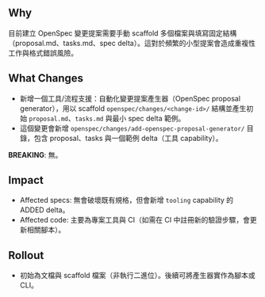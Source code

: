 ## Why
目前建立 OpenSpec 變更提案需要手動 scaffold 多個檔案與填寫固定結構（proposal.md、tasks.md、spec delta）。這對於頻繁的小型提案會造成重複性工作與格式錯誤風險。

## What Changes
- 新增一個工具/流程支援：自動化變更提案產生器（OpenSpec proposal generator），用以 scaffold `openspec/changes/<change-id>/` 結構並產生初始 `proposal.md`、`tasks.md` 與最小 spec delta 範例。
- 這個變更會新增 `openspec/changes/add-openspec-proposal-generator/` 目錄，包含 proposal、tasks 與一個範例 delta（工具 capability）。

**BREAKING**: 無。

## Impact
- Affected specs: 無會破壞既有規格，但會新增 `tooling` capability 的 ADDED delta。
- Affected code: 主要為專案工具與 CI（如需在 CI 中註冊新的驗證步驟，會更新相關腳本）。

## Rollout
- 初始為文檔與 scaffold 檔案（非執行二進位）。後續可將產生器實作為腳本或 CLI。
